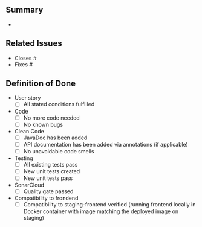 ## Summary

-


## Related Issues

- Closes #
- Fixes #


## Definition of Done

- User story
  - [ ] All stated conditions fulfilled
- Code
  - [ ] No more code needed
  - [ ] No known bugs
- Clean Code
  - [ ] JavaDoc has been added
  - [ ] API documentation has been added via annotations (if applicable)
  - [ ] No unavoidable code smells
- Testing
  - [ ] All existing tests pass
  - [ ] New unit tests created
  - [ ] New unit tests pass
- SonarCloud
  - [ ] Quality gate passed
- Compatibility to frondend
  - [ ] Compatibility to staging-frontend verified (running frontend locally in Docker container with image matching the deployed image on staging)

